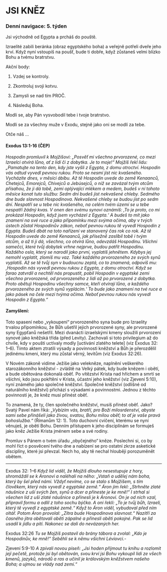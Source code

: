 # JSI KNĚZ

### Denní navigace: 5. týden

Jsi východně od Egypta a prcháš do pouště.

Izraelité zabili beránka (obraz egyptského boha) a veřejně potřeli dveře jeho krví. Když nyní vstoupíš na poušť, bude ti dobře, když zůstaneš velmi blízko Bohu a tvému bratrstvu.

Akční body:
1. Vzdej se kontroly.

2. Zkontroluj svoji kotvu.

3. Zamysli se nad tím PROČ.

4. Následuj Boha.

Modli se, aby Pán vysvobodil tebe i tvoje bratrstvo.

Modli se za všechny muže v Exodu, stejně jako oni se modlí za tebe.

Otče náš …


#### Exodus 13:1-16 (ČEP)
*Hospodin promluvil k Mojžíšovi: „Posvěť mi všechno prvorozené, co mezi Izraelci otvírá lůno, ať z lidí či z dobytka. Je to moje!“ Mojžíš řekl lidu: „Pamatujte na tento den, kdy jste vyšli z Egypta, z domu otroctví. Hospodin vás odtud vyvedl pevnou rukou. Proto se nesmí jíst nic kvašeného. Vycházíte dnes, v měsíci ábíbu. Až tě Hospodin uvede do země Kenaanců, Chetejců, Emorejců, Chivejců a Jebúsejců, o níž se zavázal tvým otcům přísahou, že ji dá tobě, zemi oplývající mlékem a medem, budeš v ní tohoto měsíce konat tuto službu: Sedm dní budeš jíst nekvašené chleby. Sedmého dne bude slavnost Hospodinova. Nekvašené chleby se budou jíst po sedm dní. Nespatří se u tebe nic kvašeného, na celém tvém území se u tebe nespatří žádný kvas. V onen den svému synovi oznámíš: ‚To je proto, co mi prokázal Hospodin, když jsem vycházel z Egypta.‘ A budeš to mít jako znamení na své ruce a jako připomínku mezi svýma očima, aby v tvých ústech zůstal Hospodinův zákon, neboť pevnou rukou tě vyvedl Hospodin z Egypta. Budeš dbát na toto nařízení ve stanovený čas rok co rok. Až tě Hospodin uvede do země Kenaanců, jak přísežně zaslíbil tobě i tvým otcům, a až ti ji dá, všechno, co otvírá lůno, odevzdáš Hospodinu. Všichni samečci, které tvůj dobytek vrhne nejprve, budou patřit Hospodinu. Každého osla, který se narodil jako první, vyplatíš jehnětem. Kdybys jej nemohl vyplatit, zlomíš mu vaz. Také každého prvorozeného ze svých synů vyplatíš. Až se tě tvůj syn v budoucnu zeptá, co to znamená, odpovíš mu: ‚Hospodin nás vyvedl pevnou rukou z Egypta, z domu otroctví. Když se farao zatvrdil a nechtěl nás propustit, pobil Hospodin v egyptské zemi všechno prvorozené, od prvorozeného z lidí až po prvorozené z dobytka. Proto obětuji Hospodinu všechny samce, kteří otvírají lůno, a každého prvorozeného ze svých synů vyplácím.‘ To bude jako znamení na tvé ruce a jako pásek na čele mezi tvýma očima. Neboť pevnou rukou nás vyvedl Hospodin z Egypta.“*

#### Zamyšlení:
Toto spasení nebo „vykoupení“ prvorozeného syna bude pro Izraelity trvalou připomínkou, že Bůh ušetřil jejich prvorozené syny, ale prvorozené syny Egypťanů nešetřil. Mezi dvanácti izraelskými kmeny sloužili prvorození synové jako kněžská třída (před Levity). Zachovali si toto privilegium až do chvíle, kdy v poušti uctívaly modly [uctívání zlatého telete] (viz Exodus 32: 1–6). Tímto aktem ztratili výsady a povinnosti kněžství a Bůh je přerozdělil jedinému kmeni, který mu zůstal věrný, levitům (viz Exodus 32:26).

V Novém zákoně vidíme Ježíše jako velekněze, naplnění veškerého starozákonního kněžství - zvláště na Velký pátek, kdy bude knězem i obětí, a bude obětována dokonalá oběť. Po vítězství Krista nad hříchem a smrtí se všichni, kdo jsou pokřtěni v Krista, účastní jeho kněžství (viz Zjevení 5:10), nyní známého jako společné kněžství. Společné kněžství (odlišné od naturálního kněžství) přichází s výsadami a povinnostmi. Jednou z těchto povinností je, že kněz musí přinést oběť.

To znamená, že ty, člen společného kněžství, musíš přinést oběť. Jako? Svatý Pavel nám říká: *„Vybízím vás, bratří, pro Boží milosrdenství, abyste sami sebe přinášeli jako živou, svatou, Bohu milou oběť; to ať je vaše pravá bohoslužba.“* (Římanům 12: 1). Toto duchovní cvičení, kterému se nyní věnuješ, je obětí Bohu. Denním přístupem k jeho disciplínám se formuješ jako kněz Ježíše Krista jménem sebe a své rodiny.

Promluv s Pánem o tvém úřadu „obyčejného“ kněze. Poslechni si, co by mohl říct o posvěcení tvého dne a nabízení se pro ostatní zkrze asketické disciplíny, které jsi převzal. Nech ho, aby tě nechal hlouběji porozuměnět obětem.

-------------------------------------------------------------------------------
Exodus 32: 1–6 *Když lid viděl, že Mojžíš dlouho nesestupuje z hory, shromáždil se k Áronovi a naléhali na něho: „Vstaň a udělej nám boha, který by šel před námi. Vždyť nevíme, co se stalo s Mojžíšem, s tím člověkem, který nás vyvedl z egyptské země.“ Áron jim řekl: „Strhněte zlaté náušnice z uší svých žen, synů a dcer a přineste je ke mně!“ I strhal si všechen lid z uší zlaté náušnice a přinesli je k Áronovi. On je od nich vzal, připravil formu a odlil z toho sochu býčka. A oni řekli: „To je tvůj bůh, Izraeli, který tě vyvedl z egyptské země.“ Když to Áron viděl, vybudoval před ním oltář. Potom Áron provolal: „Zítra bude Hospodinova slavnost.“ Nazítří za časného jitra obětovali oběti zápalné a přinesli oběti pokojné. Pak se lid usadil k jídlu a pití. Nakonec se dali do nevázaných her.*

Exodus 32:26 *Tu se Mojžíš postavil do brány tábora a zvolal: „Kdo je Hospodinův, ke mně!“ Seběhli se k němu všichni Léviovci.-*

Zjevení 5:9-10 *A zpívali novou píseň: „Jsi hoden přijmout tu knihu a rozlomit její pečetě, protože jsi byl obětován, svou krví jsi Bohu vykoupil lidi ze všech kmenů, jazyků, národů a ras a učinil je královským kněžstvem našeho Boha; a ujmou se vlády nad zemí.“*
